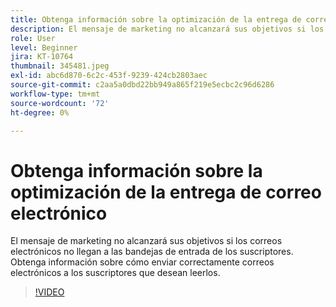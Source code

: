 ```yaml
---
title: Obtenga información sobre la optimización de la entrega de correo electrónico
description: El mensaje de marketing no alcanzará sus objetivos si los correos electrónicos no llegan a las bandejas de entrada de los suscriptores. Obtenga información sobre cómo enviar correctamente correos electrónicos a los suscriptores que desean leerlos.
role: User
level: Beginner
jira: KT-10764
thumbnail: 345481.jpeg
exl-id: abc6d870-6c2c-453f-9239-424cb2803aec
source-git-commit: c2aa5a0dbd22bb949a865f219e5ecbc2c96d6286
workflow-type: tm+mt
source-wordcount: '72'
ht-degree: 0%

---
```


# Obtenga información sobre la optimización de la entrega de correo electrónico

El mensaje de marketing no alcanzará sus objetivos si los correos electrónicos no llegan a las bandejas de entrada de los suscriptores. Obtenga información sobre cómo enviar correctamente correos electrónicos a los suscriptores que desean leerlos.

>[!VIDEO](https://video.tv.adobe.com/v/345481/?quality=12&learn=on)
